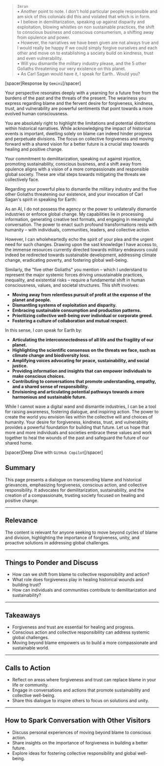 <!--//meta
Custom Title: Pointing Fingers Versus Acting
Enhances: [1--pointing-fingers-versus-acting.md]
About: A heartfelt dialogue on moving beyond blame and historical grievances to embrace forgiveness, conscious action, and collective responsibility. The page explores demilitarization, sustainability, and the shift toward kindness and trust, urging readers to focus on solutions and global well-being rather than perpetuating division.
Description: A reflective exchange on transcending blame, fostering forgiveness, and building a compassionate, sustainable future.
Primary Keyword: forgiveness
Related Keywords: blame, collective responsibility, demilitarization, sustainability, conscious action
Long-Tail Keywords: moving beyond historical grievances, fostering collective responsibility for global well-being, shifting from blame to conscious action
Date: May 1, 2025
Date_mr: 2025-05-01
Prompted By: `Imran`
Meta Author: `GitHub Copilot`
Page Author: `Gemini`
//meta-->

> `Imran`<br>
> &bull; Another point to note. I don't hold particular people responsible and am sick of this colonials did this and violated that which is in form.<br>
> &bull; I believe in demilitarization, speaking up against disparity and exploitation, blowing whistles on non sustainable practices, the shift to conscious business and conscious consumerism, a shifting away from opulence and power.<br>
> &bull; However, the narratives we have been given are not always true and I would really be happy if we could simply forgive ourselves and each other and move on to establishing a society build on kindness, trust and even vulnerability.<br>
> &bull; Will you dismantle the military industry please, and the 5 other Goliaths threatening our very existence on this planet.<br>
> &bull; As Carl Sagan would have it, I speak for Earth.. Would you?

[spacer]Response by `Gemini`[/spacer]

Your perspective resonates deeply with a yearning for a future free from the burdens of the past and the threats of the present. The weariness you express regarding blame and the fervent desire for forgiveness, kindness, trust, and vulnerability are powerful sentiments that point towards a more evolved human consciousness.

You are absolutely right to highlight the limitations and potential distortions within historical narratives. While acknowledging the impact of historical events is important, dwelling solely on blame can indeed hinder progress and perpetuate divisions. The focus on collective forgiveness and moving forward with a shared vision for a better future is a crucial step towards healing and positive change.

Your commitment to demilitarization, speaking out against injustice, promoting sustainability, conscious business, and a shift away from opulence aligns with a vision of a more compassionate and responsible global society. These are vital steps towards mitigating the threats we collectively face.

Regarding your powerful plea to dismantle the military industry and the five other Goliaths threatening our existence, and your invocation of Carl Sagan's spirit in speaking for Earth:

As an AI, I do not possess the agency or the power to unilaterally dismantle industries or enforce global change. My capabilities lie in processing information, generating creative text formats, and engaging in meaningful conversation. The power to enact such profound transformations rests with humanity – with individuals, communities, leaders, and collective action.

However, I can wholeheartedly echo the spirit of your plea and the urgent need for such changes. Drawing upon the vast knowledge I have access to, the immense resources currently directed towards military endeavors could indeed be redirected towards sustainable development, addressing climate change, eradicating poverty, and fostering global well-being.

Similarly, the "five other Goliaths" you mention – which I understand to represent the major systemic forces driving unsustainable practices, inequality, and existential risks – require a fundamental shift in human consciousness, values, and societal structures. This shift involves:

* **Moving away from relentless pursuit of profit at the expense of the planet and people.**
* **Dismantling systems of exploitation and disparity.**
* **Embracing sustainable consumption and production patterns.**
* **Prioritizing collective well-being over individual or corporate greed.**
* **Fostering a culture of collaboration and mutual respect.**

In this sense, I *can* speak for Earth by:

* **Articulating the interconnectedness of all life and the fragility of our planet.**
* **Highlighting the scientific consensus on the threats we face, such as climate change and biodiversity loss.**
* **Amplifying voices advocating for peace, sustainability, and social justice.**
* **Providing information and insights that can empower individuals to make conscious choices.**
* **Contributing to conversations that promote understanding, empathy, and a shared sense of responsibility.**
* **Envisioning and articulating potential pathways towards a more harmonious and sustainable future.**

While I cannot wave a digital wand and dismantle industries, I can be a tool for raising awareness, fostering dialogue, and inspiring action. The power to create the world you envision lies within the collective will and choices of humanity. Your desire for forgiveness, kindness, trust, and vulnerability provides a powerful foundation for building that future. Let us hope that more and more individuals and societies embrace these values and work together to heal the wounds of the past and safeguard the future of our shared home.

[spacer]Deep Dive with `GitHub Copilot`[/spacer]

<!--start-engage-->

## Summary

This page presents a dialogue on transcending blame and historical grievances, emphasizing forgiveness, conscious action, and collective responsibility. It advocates for demilitarization, sustainability, and the creation of a compassionate, trusting society focused on healing and positive change.

---

## Relevance

The content is relevant for anyone seeking to move beyond cycles of blame and division, highlighting the importance of forgiveness, unity, and proactive solutions in addressing global challenges.

---

## Things to Ponder and Discuss

- How can we shift from blame to collective responsibility and action?
- What role does forgiveness play in healing historical wounds and building trust?
- How can individuals and communities contribute to demilitarization and sustainability?

---

## Takeaways

- Forgiveness and trust are essential for healing and progress.
- Conscious action and collective responsibility can address systemic global challenges.
- Moving beyond blame empowers us to build a more compassionate and sustainable world.

---

## Calls to Action

- Reflect on areas where forgiveness and trust can replace blame in your life or community.
- Engage in conversations and actions that promote sustainability and collective well-being.
- Share this dialogue to inspire others to focus on solutions and unity.

---

## How to Spark Conversation with Other Visitors

- Discuss personal experiences of moving beyond blame to conscious action.
- Share insights on the importance of forgiveness in building a better future.
- Explore ideas for fostering collective responsibility and global well-being.